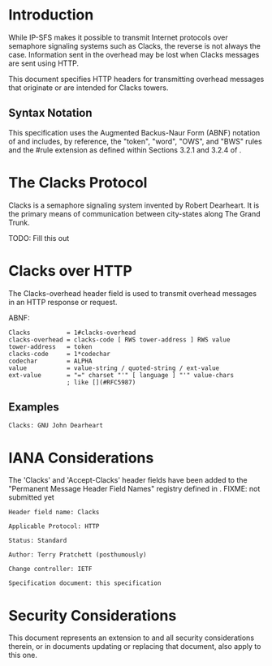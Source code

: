# Introduction

<?rfc toc="yes"?>
<?rfc symrefs="yes"?>
<?rfc sortrefs="yes"?>
<?rfc subcompact="no"?>
<?rfc compact="yes"?>
<?rfc comments="yes"?>

While IP-SFS [](#RFC4824) makes it possible to transmit Internet protocols
over semaphore signaling systems such as Clacks, the reverse is not always
the case. Information sent in the overhead may be lost when Clacks messages
are sent using HTTP.

This document specifies HTTP headers for transmitting overhead messages
that originate or are intended for Clacks towers.

## Syntax Notation

This specification uses the Augmented Backus-Naur Form (ABNF) notation of [](#RFC5234)
and includes, by reference, the "token", "word", "OWS", and "BWS" rules and
the #rule extension as defined within Sections 3.2.1 and 3.2.4 of [](#RFC7230).

# The Clacks Protocol

Clacks is a semaphore signaling system invented by Robert Dearheart. It is
the primary means of communication between city-states along The Grand Trunk.

TODO: Fill this out

# Clacks over HTTP

The Clacks-overhead header field is used to transmit overhead messages in an
HTTP response or request.

ABNF:

    Clacks          = 1#clacks-overhead
    clacks-overhead = clacks-code [ RWS tower-address ] RWS value
    tower-address   = token
    clacks-code     = 1*codechar
    codechar        = ALPHA
    value           = value-string / quoted-string / ext-value
    ext-value       = "=" charset "'" [ language ] "'" value-chars
                    ; like [](#RFC5987)

## Examples

    Clacks: GNU John Dearheart

# IANA Considerations

The 'Clacks' and 'Accept-Clacks' header fields have been added to the
"Permanent Message Header Field Names" registry defined in [](#RFC3864).
FIXME: not submitted yet

    Header field name: Clacks
    
    Applicable Protocol: HTTP
    
    Status: Standard
    
    Author: Terry Pratchett (posthumously)
    
    Change controller: IETF
    
    Specification document: this specification

# Security Considerations

This document represents an extension to [](#RFC7230) and all security considerations therein, or in documents updating or replacing that document, also apply to this one.

